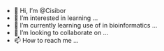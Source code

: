 - 👋 Hi, I’m @Cisibor
- 👀 I’m interested in learning  ...
- 🌱 I’m currently learning use of in bioinformatics ...
- 💞️ I’m looking to collaborate on ...
- 📫 How to reach me ...

<!---
Cisibor/Cisibor is a ✨ special ✨ repository because its `README.md` (this file) appears on your GitHub profile.
You can click the Preview link to take a look at your changes.
--->
